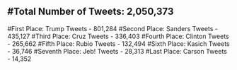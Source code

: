#Total Number of Tweets: 2,050,373 
---
#First Place: Trump Tweets - 801,284
#Second Place: Sanders Tweets - 435,127
#Third Place: Cruz Tweets - 336,403
#Fourth Place: Clinton Tweets - 265,662
#Fifth Place: Rubio Tweets - 132,494
#Sixth Place: Kasich Tweets - 36,746
#Seventh Place: Jeb! Tweets - 28,313
#Last Place: Carson Tweets - 14,352
